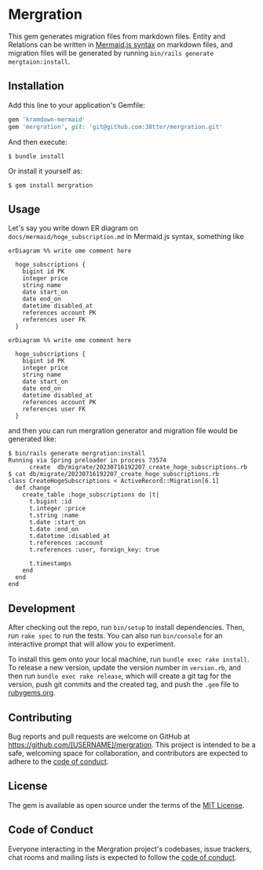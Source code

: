 # Mergration

This gem generates migration files from markdown files.
Entity and Relations can be written in [Mermaid.js syntax](https://mermaid.js.org/syntax/entityRelationshipDiagram.html) on markdown files, and migration files will be generated by running `bin/rails generate mergtaion:install`.

## Installation

Add this line to your application's Gemfile:

```ruby
gem 'kramdown-mermaid'
gem 'mergration', git: 'git@github.com:38tter/mergration.git'
```

And then execute:

    $ bundle install

Or install it yourself as:

    $ gem install mergration

## Usage

Let's say you write down ER diagram on `docs/mermaid/hoge_subscription.md` in Mermaid.js syntax, something like

```
erDiagram %% write ome comment here

  hoge_subscriptions {
    bigint id PK
    integer price
    string name
    date start_on
    date end_on
    datetime disabled_at
    references account PK
    references user FK
  }
```

```mermaid
erDiagram %% write ome comment here

  hoge_subscriptions {
    bigint id PK
    integer price
    string name
    date start_on
    date end_on
    datetime disabled_at
    references account PK
    references user FK
  }
```


and then you can run mergration generator and migration file would be generated like:

```shell
$ bin/rails generate mergration:install
Running via Spring preloader in process 73574
      create  db/migrate/20230716192207_create_hoge_subscriptions.rb
$ cat db/migrate/20230716192207_create_hoge_subscriptions.rb
class CreateHogeSubscriptions < ActiveRecord::Migration[6.1]
  def change
    create_table :hoge_subscriptions do |t|
      t.bigint :id
      t.integer :price
      t.string :name
      t.date :start_on
      t.date :end_on
      t.datetime :disabled_at
      t.references :account
      t.references :user, foreign_key: true

      t.timestamps
    end
  end
end

```

## Development

After checking out the repo, run `bin/setup` to install dependencies. Then, run `rake spec` to run the tests. You can also run `bin/console` for an interactive prompt that will allow you to experiment.

To install this gem onto your local machine, run `bundle exec rake install`. To release a new version, update the version number in `version.rb`, and then run `bundle exec rake release`, which will create a git tag for the version, push git commits and the created tag, and push the `.gem` file to [rubygems.org](https://rubygems.org).

## Contributing

Bug reports and pull requests are welcome on GitHub at https://github.com/[USERNAME]/mergration. This project is intended to be a safe, welcoming space for collaboration, and contributors are expected to adhere to the [code of conduct](https://github.com/[USERNAME]/mergration/blob/master/CODE_OF_CONDUCT.md).

## License

The gem is available as open source under the terms of the [MIT License](https://opensource.org/licenses/MIT).

## Code of Conduct

Everyone interacting in the Mergration project's codebases, issue trackers, chat rooms and mailing lists is expected to follow the [code of conduct](https://github.com/[USERNAME]/mergration/blob/master/CODE_OF_CONDUCT.md).
